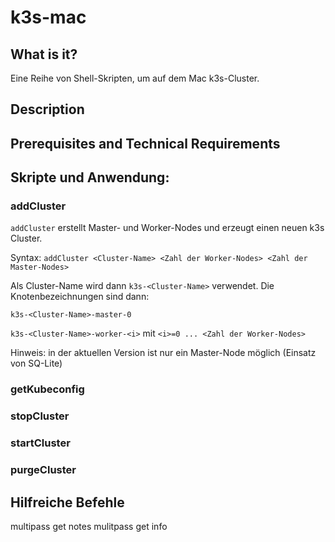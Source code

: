 # k3s-mac

## What is it?

Eine Reihe von Shell-Skripten, um auf dem Mac k3s-Cluster.

## Description

## Prerequisites and Technical Requirements

## Skripte und Anwendung:

### addCluster

`addCluster` erstellt Master- und Worker-Nodes und erzeugt einen neuen k3s Cluster.

Syntax:
```addCluster <Cluster-Name> <Zahl der Worker-Nodes> <Zahl der Master-Nodes>```

Als Cluster-Name wird dann `k3s-<Cluster-Name>` verwendet. Die Knotenbezeichnungen sind dann:

`k3s-<Cluster-Name>-master-0`

`k3s-<Cluster-Name>-worker-<i>` mit `<i>=0 ... <Zahl der Worker-Nodes>`
  
Hinweis: in der aktuellen Version ist nur ein Master-Node möglich (Einsatz von SQ-Lite)

### getKubeconfig 

### stopCluster

### startCluster

### purgeCluster

## Hilfreiche Befehle

multipass get notes
mulitpass get info <Knoten-Name>
